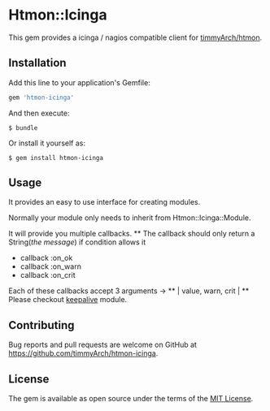 # Htmon::Icinga

This gem provides a icinga / nagios compatible client for [timmyArch/htmon](https://github.com/timmyArch/htmon).

## Installation

Add this line to your application's Gemfile:

```ruby
gem 'htmon-icinga'
```

And then execute:

    $ bundle

Or install it yourself as:

    $ gem install htmon-icinga

## Usage

It provides an easy to use interface for creating modules.

Normally your module only needs to inherit from Htmon::Icinga::Module.

It will provide you multiple callbacks. 
** The callback should only return a String(*the message*) if condition allows it

* callback :on_ok
* callback :on_warn
* callback :on_crit

Each of these callbacks accept 3 arguments -> ** | value, warn, crit | **
Please checkout [keepalive](https://github.com/timmyArch/htmon-icinga/blob/master/lib/htmon/icinga/modules/keepalive.rb) module.

## Contributing

Bug reports and pull requests are welcome on GitHub at https://github.com/timmyArch/htmon-icinga.


## License

The gem is available as open source under the terms of the [MIT License](http://opensource.org/licenses/MIT).

